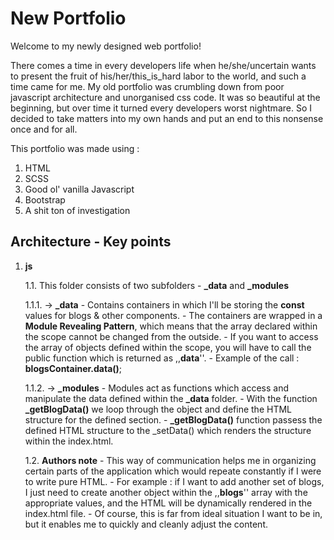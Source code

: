 # New Portfolio

Welcome to my newly designed web portfolio! 

There comes a time in every developers life when he/she/uncertain wants to present the fruit of his/her/this_is_hard labor to the world, and such a time came for me. 
My old portfolio was crumbling down from poor javascript architecture and unorganised css code. It was so beautiful at the beginning, but over time it turned every developers worst nightmare.
So I decided to take matters into my own hands and put an end to this nonsense once and for all. 

This portfolio was made using :

1. HTML
2. SCSS
3. Good ol' vanilla Javascript
4. Bootstrap
5. A shit ton of investigation 

## Architecture - Key points

1. **js**

    1.1. This folder consists of two subfolders - **_data** and **_modules**

    1.1.1. -> **_data**
        - Contains containers in which I'll be storing the **const** values for blogs & other components.
        - The containers are wrapped in a **Module Revealing Pattern**, which means that the array declared within the scope cannot be changed from the outside.
        - If you want to access the array of objects defined within the scope, you will have to call the public function which is returned as ,,**data**''. 
        - Example of the call : **blogsContainer.data()**;

    1.1.2. -> **_modules**
        - Modules act as functions which access and manipulate the data defined within the **_data** folder.
        - With the function **_getBlogData()** we loop through the object and define the HTML structure for the defined section.
        - **_getBlogData()** function passess the defined HTML structure to the _setData() which renders the structure within the index.html.

    1.2. **Authors note**
        - This way of communication helps me in organizing certain parts of the application which would repeate constantly if I were to write pure HTML.
        - For example : if I want to add another set of blogs, I just need to create another object within the ,,**blogs**'' array with the appropriate values, and the HTML will be dynamically rendered in the index.html file.
        - Of course, this is far from ideal situation I want to be in, but it enables me to quickly and cleanly adjust the content.


